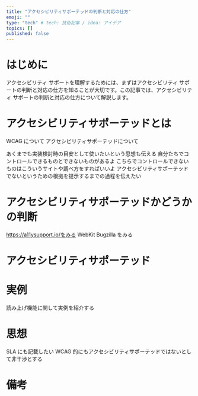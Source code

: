 ```yaml
---
title: "アクセシビリティサポーテッドの判断と対応の仕方"
emoji: ""
type: "tech" # tech: 技術記事 / idea: アイデア
topics: []
published: false
---
```


# はじめに

アクセシビリティ サポートを理解するためには、まずはアクセシビリティ サポートの判断と対応の仕方を知ることが大切です。この記事では、アクセシビリティ サポートの判断と対応の仕方について解説します。

# アクセシビリティサポーテッドとは

WCAG について
アクセシビリティサポーテッドについて

あくまでも実装検討時の目安として使いたいという思想も伝える
自分たちでコントロールできるものとできないものがあるよ
こちらでコントロールできないものはこういうサイトや調べ方をすればいいよ
アクセシビリティサポーテッドでないというための根拠を提示するまでの過程を伝えたい

# アクセシビリティサポーテッドかどうかの判断

https://a11ysupport.io/をみる
WebKit Bugzilla をみる

# アクセシビリティサポーテッド

# 実例

読み上げ機能に関して実例を紹介する

# 思想

SLA にも記載したい WCAG 的にもアクセシビリティサポーテッドではないとして非干渉とする

# 備考
